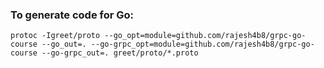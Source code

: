 ### To generate code for Go:

```shell
protoc -Igreet/proto --go_opt=module=github.com/rajesh4b8/grpc-go-course --go_out=. --go-grpc_opt=module=github.com/rajesh4b8/grpc-go-course --go-grpc_out=. greet/proto/*.proto
```

